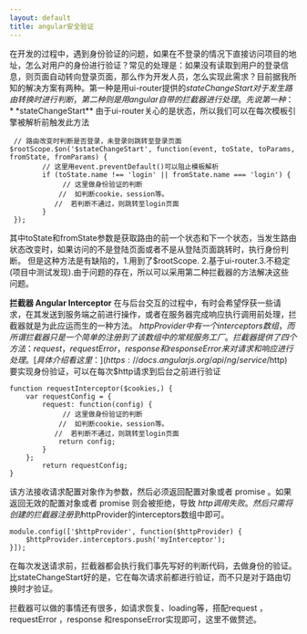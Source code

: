 ```yaml
---
layout: default
title: angular安全验证
---
```

在开发的过程中，遇到身份验证的问题，如果在不登录的情况下直接访问项目的地址，怎么对用户的身份进行验证？常见的处理是：如果没有读取到用户的登录信息，则页面自动转向登录页面，那么作为开发人员，怎么实现此需求？目前据我所知的解决方案有两种。第一种是用ui-router提供的$stateChangeStart对于发生路由转换时进行判断，第二种则是用angular自带的拦截器进行处理。
先说第一种：**$stateChangeStart**
由于ui-router关心的是状态，所以我们可以在每次模板引擎被解析前触发此方法

```
 // 路由改变时判断是否登录，未登录则跳转至登录页面
$rootScope.$on('$stateChangeStart', function(event, toState, toParams, fromState, fromParams) {
        // 这里用event.preventDefault()可以阻止模板解析
        if (toState.name !== 'login' || fromState.name === 'login') {
             // 这里做身份验证的判断
            //  如判断cookie，session等。
           //  若判断不通过，则跳转至login页面
        }
 });
```

其中toState和fromState参数是获取路由的前一个状态和下一个状态，当发生路由状态改变时，如果访问的不是登陆页面或者不是从登陆页面跳转时，执行身份判断。
但是这种方法是有缺陷的，1.用到了$rootScope. 2.基于ui-router.3.不稳定(项目中测试发现).由于问题的存在，所以可以采用第二种拦截器的方法解决这些问题。

**拦截器 Angular Interceptor**
 在与后台交互的过程中，有时会希望俘获一些请求，在其发送到服务端之前进行操作，或者在服务器完成响应执行调用前处理，拦截器就是为此应运而生的一种方法。
$httpProvider 中有一个 interceptors 数组，而所谓拦截器只是一个简单的注册到了该数组中的常规服务工厂。拦截器提供了四个方法：request ， requestError ，response 和responseError 来对请求和响应进行处理。[具体介绍看这里：](https://docs.angularjs.org/api/ng/service/$http)
要实现身份验证，可以在每次$http请求到后台之前进行验证

```
function requestInterceptor($cookies,) {
    var requestConfig = {
        request: function(config) {
             // 这里做身份验证的判断
            //  如判断cookie，session等。
           //  若判断不通过，则跳转至login页面
            return config;
        }
    };
        return requestConfig;
}
```

该方法接收请求配置对象作为参数，然后必须返回配置对象或者 promise 。如果返回无效的配置对象或者 promise 则会被拒绝，导致 $http 调用失败。然后只需将创建的拦截器注册到$httpProvider的interceptors数组中即可。

```
module.config(['$httpProvider', function($httpProvider) {
    $httpProvider.interceptors.push('myInterceptor');
}]);
```

在每次发送请求前，拦截器都会执行我们事先写好的判断代码，去做身份的验证。比stateChangeStart好的是，它在每次请求前都进行验证，而不只是对于路由切换时才验证。

拦截器可以做的事情还有很多，如请求恢复、loading等，搭配request ， requestError ，response 和responseError实现即可，这里不做赘述。
